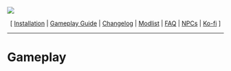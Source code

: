 ![](https://raw.githubusercontent.com/aljoxo/Fahluaan/main/images/Banner.webp)

<p align="center">
  [ <a href="https://github.com/aljoxo/Fahluaan/blob/main/README.md">Installation</a> |
  <a href="https://github.com/aljoxo/Fahluaan/blob/main/GAMEPLAY.md">Gameplay Guide</a> |
  <a href="https://github.com/aljoxo/Fahluaan/blob/main/CHANGELOG.md">Changelog</a> |
  <a href="LINK">Modlist</a> |
  <a href="https://github.com/aljoxo/Fahluaan/blob/main/Documentation/FAQ.md">FAQ</a> |
  <a href="https://github.com/aljoxo/Fahluaan/blob/main/Documentation/NPCs.md">NPCs</a> |
  <a href="https://ko-fi.com/aljoxo">Ko-fi</a> ]
</p>

---

# Gameplay